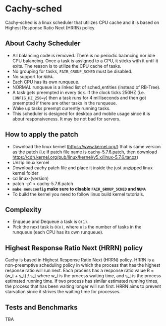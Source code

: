 # Cachy-sched

Cachy-sched is a linux scheduler that utilizes CPU cache
and it is based on Highest Response Ratio Next (HRRN) policy.

## About Cachy Scheduler
* All balancing code is removed. There is no periodic balancing nor idle CPU balancing. Once a task is
assigned to a CPU, it sticks with it until it exits. The reason is to utilize the CPU cache of tasks.
* No grouping for tasks, `FAIR_GROUP_SCHED` must be disabled.
* No support for `NUMA`.
* Each CPU has its own runqueue.
* NORMAL runqueue is a linked list of sched_entities (instead of RB-Tree).
* A task gets preempted in every tick. If the clock ticks 250HZ (i.e. `CONFIG_HZ_250=y`) then a task
runs for 4 milliseconds and then got preempted if there are other tasks in the runqueue.
* Wake up tasks preempt currently running tasks.
* This scheduler is designed for desktop and mobile usage since it is about responsiveness. It may be not bad for servers.

## How to apply the patch
* Download the linux kernel (https://www.kernel.org/) that is same version as the patch (i.e if patch file name is cachy-5.7.6.patch, then download https://cdn.kernel.org/pub/linux/kernel/v5.x/linux-5.7.6.tar.xz)
* Unzip linux kernel
* Download cachy patch file and place it inside the just unzipped linux kernel folder
* cd linux-(version)
* patch -p1 < cachy-5.7.6.patch
* **`make menuconfig` make sure to disable `FAIR_GROUP_SCHED` and `NUMA`**
* To build the kernel you need to follow linux build kernel tutorials.

## Complexity
* Enqueue and Dequeue a task is `O(1)`.
* Pick the next task is `O(n)`, where `n` is the number of tasks in the runqueue (each CPU has its own runqueue). 

## Highest Response Ratio Next (HRRN) policy
Cachy is based in Highest Response Ratio Next (HRRN) policy.
HRRN is a non-preemptive scheduling policy in which the process
that has the highest response ratio will run next. Each process
has a response ratio value R = (w_t + s_t) / s_t where w_t is
the process waiting time, and s_t is the process estimated running
time. If two process has similar estimated running times, the
process that has been waiting longer will run first. HRRN aims
to prevent starvation since it strives the waiting time for processes.
    
## Tests and Benchmarks
TBA
